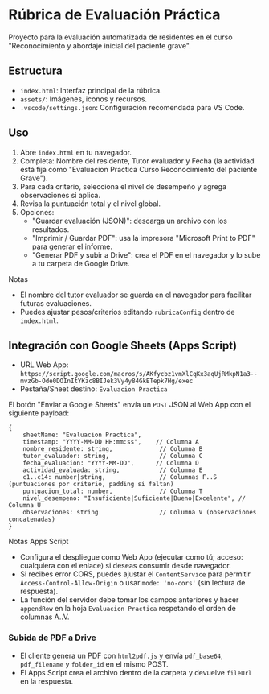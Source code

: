 # Rúbrica de Evaluación Práctica

Proyecto para la evaluación automatizada de residentes en el curso "Reconocimiento y abordaje inicial del paciente grave".

## Estructura
- `index.html`: Interfaz principal de la rúbrica.
- `assets/`: Imágenes, iconos y recursos.
- `.vscode/settings.json`: Configuración recomendada para VS Code.

## Uso
1) Abre `index.html` en tu navegador.
2) Completa: Nombre del residente, Tutor evaluador y Fecha (la actividad está fija como "Evaluacion Practica Curso Reconocimiento del paciente Grave").
3) Para cada criterio, selecciona el nivel de desempeño y agrega observaciones si aplica.
4) Revisa la puntuación total y el nivel global.
5) Opciones:
	- "Guardar evaluación (JSON)": descarga un archivo con los resultados.
	- "Imprimir / Guardar PDF": usa la impresora "Microsoft Print to PDF" para generar el informe.
	 - "Generar PDF y subir a Drive": crea el PDF en el navegador y lo sube a tu carpeta de Google Drive.

Notas
- El nombre del tutor evaluador se guarda en el navegador para facilitar futuras evaluaciones.
- Puedes ajustar pesos/criterios editando `rubricaConfig` dentro de `index.html`.

## Integración con Google Sheets (Apps Script)

- URL Web App: `https://script.google.com/macros/s/AKfycbz1vmXlCqKx3aqUjRMkpN1a3--mvzGb-Ode0DOInItYKzc8BIJek3Vy4y84GkETepk7Hg/exec`
- Pestaña/Sheet destino: `Evaluacion Practica`

El botón "Enviar a Google Sheets" envía un `POST` JSON al Web App con el siguiente payload:

```
{
	sheetName: "Evaluacion Practica",
	timestamp: "YYYY-MM-DD HH:mm:ss",    // Columna A
	nombre_residente: string,             // Columna B
	tutor_evaluador: string,              // Columna C
	fecha_evaluacion: "YYYY-MM-DD",      // Columna D
	actividad_evaluada: string,           // Columna E
	c1..c14: number|string,               // Columnas F..S (puntuaciones por criterio, padding si faltan)
	puntuacion_total: number,             // Columna T
	nivel_desempeno: "Insuficiente|Suficiente|Bueno|Excelente", // Columna U
	observaciones: string                 // Columna V (observaciones concatenadas)
}
```

Notas Apps Script
- Configura el despliegue como Web App (ejecutar como tú; acceso: cualquiera con el enlace) si deseas consumir desde navegador.
- Si recibes error CORS, puedes ajustar el `ContentService` para permitir `Access-Control-Allow-Origin` o usar `mode: 'no-cors'` (sin lectura de respuesta).
- La función del servidor debe tomar los campos anteriores y hacer `appendRow` en la hoja `Evaluacion Practica` respetando el orden de columnas A..V.

### Subida de PDF a Drive

- El cliente genera un PDF con `html2pdf.js` y envía `pdf_base64`, `pdf_filename` y `folder_id` en el mismo POST.
- El Apps Script crea el archivo dentro de la carpeta y devuelve `fileUrl` en la respuesta.
